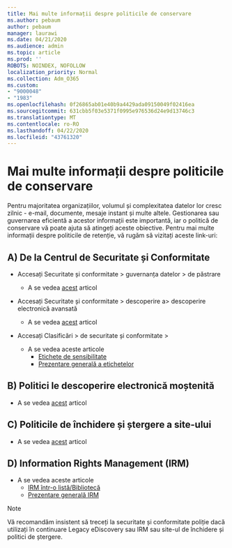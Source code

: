 ```yaml
---
title: Mai multe informații despre politicile de conservare
ms.author: pebaum
author: pebaum
manager: laurawi
ms.date: 04/21/2020
ms.audience: admin
ms.topic: article
ms.prod: ''
ROBOTS: NOINDEX, NOFOLLOW
localization_priority: Normal
ms.collection: Adm_O365
ms.custom:
- "9000048"
- "1983"
ms.openlocfilehash: 0f26865ab01e40b9a4429ada09150049f02416ea
ms.sourcegitcommit: 631cbb5f03e5371f0995e976536d24e9d13746c3
ms.translationtype: MT
ms.contentlocale: ro-RO
ms.lasthandoff: 04/22/2020
ms.locfileid: "43761320"
---
```

# <a name="more-info-about-retention-policies"></a>Mai multe informații despre politicile de conservare

Pentru majoritatea organizațiilor, volumul și complexitatea datelor lor cresc zilnic - e-mail, documente, mesaje instant și multe altele. Gestionarea sau guvernarea eficientă a acestor informații este importantă, iar o politică de conservare vă poate ajuta să atingeți aceste obiective. Pentru mai multe informații despre politicile de retenție, vă rugăm să vizitați aceste link-uri:

## <a name="a-from-security-and-compliance-center"></a>A) De la Centrul de Securitate și Conformitate

- Accesați Securitate și conformitate > guvernanța datelor > de păstrare
  - A se vedea [acest](https://docs.microsoft.com/office365/securitycompliance/retention-policies) articol

- Accesați Securitate și conformitate > descoperire a> descoperire electronică avansată 
  - A se vedea [acest](https://docs.microsoft.com/office365/securitycompliance/ediscovery-cases) articol

- Accesați Clasificări > de securitate și conformitate >
  - A se vedea aceste articole
    - [Etichete de sensibilitate](https://docs.microsoft.com/office365/securitycompliance/sensitivity-labels)
    - [Prezentare generală a etichetelor](https://docs.microsoft.com/office365/securitycompliance/labels)

## <a name="b-legacy-ediscovery-policies"></a>B) Politici le descoperire electronică moștenită

- A se vedea [acest](https://support.office.com/article/Set-up-an-eDiscovery-Center-in-SharePoint-Online-A18F8975-AA7F-43B4-A7D6-001D14744D8E) articol

## <a name="c-site-closure-and-deletion-policies"></a>C) Politicile de închidere și ștergere a site-ului

- A se vedea [acest](https://support.office.com/article/Use-policies-for-site-closure-and-deletion-A8280D82-27FD-48C5-9ADF-8A5431208BA5) articol  

## <a name="d-information-rights-management-irm"></a>D) Information Rights Management (IRM)

- A se vedea aceste articole
  - [IRM într-o listă/Bibliotecă](https://support.office.com/article/apply-information-rights-management-to-a-list-or-library-3bdb5c4e-94fc-4741-b02f-4e7cc3c54aa1)
  - [Prezentare generală IRM](https://support.office.com/article/create-and-apply-information-management-policies-eb501fe9-2ef6-4150-945a-65a6451ee9e9)

> [!Note]
> Vă recomandăm insistent să treceți la securitate și conformitate poliție dacă utilizați în continuare Legacy eDiscovery sau IRM sau site-ul de închidere și politici de ștergere.
